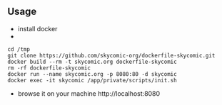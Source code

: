 ## Usage
+ install docker
+ 
```
cd /tmp
git clone https://github.com/skycomic-org/dockerfile-skycomic.git
docker build --rm -t skycomic.org dockerfile-skycomic
rm -rf dockerfile-skycomic
docker run --name skycomic.org -p 8080:80 -d skycomic
docker exec -it skycomic /app/private/scripts/init.sh
```
+ browse it on your machine http://localhost:8080
